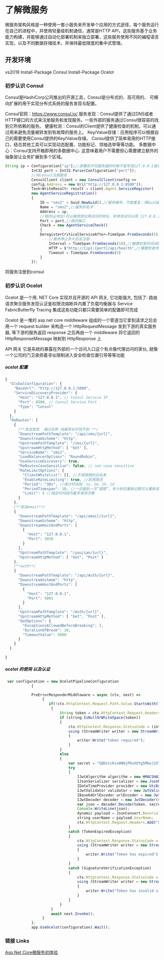 # 了解微服务



微服务架构风格是一种使用一套小服务来开发单个应用的方式途径，每个服务运行在自己的进程中，并使用轻量级机制通信，通常是HTTP API，这些服务基于业务能力构建，并能够通过自动化部署机制来独立部署，这些服务使用不同的编程语言实现，以及不同数据存储技术，并保持最低限度的集中式管理。

## 开发环境
vs2019
Install-Package Consul
Install-Package Ocelot 

### 初步认识 Consul
Consul是HashiCorp公司推出的开源工具，Consul是分布式的、高可用的、 可横向扩展的用于实现分布式系统的服务发现与配置。

Consul官网：https://www.consul.io/
服务发现：Consul提供了通过DNS或者HTTP接口的方式来注册服务和发现服务。一些外部的服务通过Consul很容易的找到它所依赖的服务。
健康检测：Consul的Client提供了健康检查的机制，可以通过用来避免流量被转发到有故障的服务上。
Key/Value存储：应用程序可以根据自己的需要使用Consul提供的Key/Value存储。 Consul提供了简单易用的HTTP接口，结合其他工具可以实现动态配置、功能标记、领袖选举等等功能。
多数据中心：Consul支持开箱即用的多数据中心. 这意味着用户不需要担心需要建立额外的抽象层让业务扩展到多个区域。

```javascript
String ip = Configuration["ip"];//部署到不同服务器的时候不能写成127.0.0.1或者0.0.0.0,因为这是让服务消费者调用的地址
            Int32 port = Int32.Parse(Configuration["port"]);
            //向consul注册服务
            ConsulClient client = new ConsulClient(config => 
			config.Address = new Uri("http://127.0.0.1:8500"));
            Task<WriteResult> result = client.Agent.ServiceRegister(
			new AgentServiceRegistration()
            {
                ID = "sms2" + Guid.NewGuid(),//服务编号，不能重复，用Guid最简单
                Name = "sms2",//服务的名字
                Address = ip,
				//我的ip地址(可以被其他应用访问的地址，本地测试可以用 127.0.0.1，机房环境中一定要写自己的内网ip地址)
                Port = port,//我的端口
                Check = new AgentServiceCheck()
                {
				DeregisterCriticalServiceAfter=TimeSpan.FromSeconds(5),
					//服务停止多久后反注册
                    Interval = TimeSpan.FromSeconds(10),//健康检查时间间隔，或者称为心跳间隔
                    HTTP = $"http://{ip}:{port}/api/health",//健康检查地址,
                    Timeout = TimeSpan.FromSeconds(5)
                }
            });
```
将服务注册到consul

### 初步认识 Ocelot
Ocelot 是一个用. NET Core 实现并且开源的 API 网关, 它功能强大, 包括了: 路由请求聚合服务发现认证鉴权限流熔断并内置了负载均衡器与 Service FabricButterfly Tracing 集成这些功能只都只需要简单的配置即可完成

 Ocelot 是一堆的 asp.net core middleware 组成的一个管道当它拿到请求之后会用一个 request builder 来构造一个 HttpRequestMessage 发到下游的真实服务器, 等下游的服务返回 response 之后再由一个 middleware 将它返回的 HttpResponseMessage 映射到 HttpResponse 上

API 网关 它是系统的暴露在外部的一个访问入口这个有点像代理访问的家伙, 就像一个公司的门卫承担着寻址限制进入安全检查位置引导等等功能

##### ocelot 配置
```javascript
{
  "GlobalConfiguration": {
    "BaseUrl": "http://127.0.0.1:5000",
    "ServiceDiscoveryProvider": {
      "Host": "127.0.0.1", // Consul Service IP
      "Port": 8500, // Consul Service Port    
      "Type": "Consul"
    }
  },
  "ReRoutes": [
    {
      /**发送短信  通过名称 找服务似乎找不到 **/
      "DownstreamPathTemplate": "/api/sms/{url}",
      "DownstreamScheme": "http",
      "UpstreamPathTemplate": "/sms/{url}",
      "UpstreamHttpMethod": [ "Get" ],
      "ServiceName": "sms2",
      "LoadBalancerOptions": "RoundRobin",
      "UseServiceDiscovery": true,
      "ReRoutesCaseSensitive": false, // non case sensitive    
      "RateLimitOptions": {
        "ClientWhitelist": [], //不受限制的白名单
        "EnableRateLimiting": true, //启用限流
        "Period": "30s", //统计时间段：1s、1m、1h、1d
        "PeriodTimespan": 10, //一旦碰到一次“超限”，多少秒后重新记数可以重新请求。
        "Limit": 5 //指定时间段内最多请求次数
      }
    },
    /**发送email**/
    {
      "DownstreamPathTemplate": "/api/email/{url}",
      "DownstreamScheme": "http",
      "DownstreamHostAndPorts": [
        {
          "Host": "127.0.0.1",
          "Port": 5010
        }
      ],
      "UpstreamPathTemplate": "/youjian/{url}",
      "UpstreamHttpMethod": [ "Get", "Post" ]
    },
    /**auth**/
    {
      "DownstreamPathTemplate": "/api/Auth/{url}",
      "DownstreamScheme": "http",
      "DownstreamHostAndPorts": [
        {
          "Host": "127.0.0.1",
          "Port": 5001
        }
      ],
      "UpstreamPathTemplate": "/Auth/{url}",
      "UpstreamHttpMethod": [ "Get", "Post" ],
      "QoSOptions": {
        "ExceptionsAllowedBeforeBreaking": 3,
        "DurationOfBreak": 10,
        "TimeoutValue": 5000
      }
    }
  ]
   
}

```

##### ocelot 的使用 以及认证

``` javascript
 var configuration = new OcelotPipelineConfiguration
            {

            PreErrorResponderMiddleware = async (ctx, next) =>
                 {
                  	if(!ctx.HttpContext.Request.Path.Value.StartsWith("/auth"))//不以auth开头的一律校验
                     {
                         String token = ctx.HttpContext.Request.Headers["Authentication"].FirstOrDefault();
                         if (string.IsNullOrWhiteSpace(token))
                         {
                             ctx.HttpContext.Response.StatusCode = (int)HttpStatusCode.BadRequest;
                             using (StreamWriter writer = new StreamWriter(ctx.HttpContext.Response.Body))
                             {
                                 writer.Write("token required");
                             }
                         }
                         else
                         {
                             var secret = "GQDstcKsx0NHjPOuXOYg5MbeJ1XT0uFiwDVvVBrk";
                             try
                             {
                                 IJwtAlgorithm algorithm = new HMACSHA256Algorithm();
                                 IJsonSerializer serializer = new JsonNetSerializer();
                                 IDateTimeProvider provider = new UtcDateTimeProvider();
                                 IJwtValidator validator = new JwtValidator(serializer, provider);
                                 IBase64UrlEncoder urlEncoder = new JwtBase64UrlEncoder();
                                 IJwtDecoder decoder = new JwtDecoder(serializer, validator, urlEncoder, algorithm);
                                 var json = decoder.Decode(token, secret, verify: true);
                                 Console.WriteLine(json);
                                 dynamic payload = JsonConvert.DeserializeObject<dynamic>(json);
                                 string userName = payload.UserName;
                                 ctx.HttpContext.Request.Headers.Add("X-UserName", userName);//将解析出来的用户名传输给后端服务器。
                             }
                             catch (TokenExpiredException)
                             {
                                 ctx.HttpContext.Response.StatusCode = (int)HttpStatusCode.BadRequest;
                                 using (StreamWriter writer = new StreamWriter(ctx.HttpContext.Response.Body))
                                 {
                                     writer.Write("Token has expired");
                                 }
                             }
                             catch (SignatureVerificationException)
                             {
                                 ctx.HttpContext.Response.StatusCode = (int)HttpStatusCode.BadRequest;
                                 using (StreamWriter writer = new StreamWriter(ctx.HttpContext.Response.Body))
                                 {
                                     writer.Write("Token has invalid signature");
                                 }
                             }
                         }
                     }
                     await next.Invoke();
                 }
            };
            app.UseOcelot(configuration).Wait();
```

### 链接 Links
[Asp.Net Core微服务初体验](https://www.cnblogs.com/wyt007/p/9150116.html)

